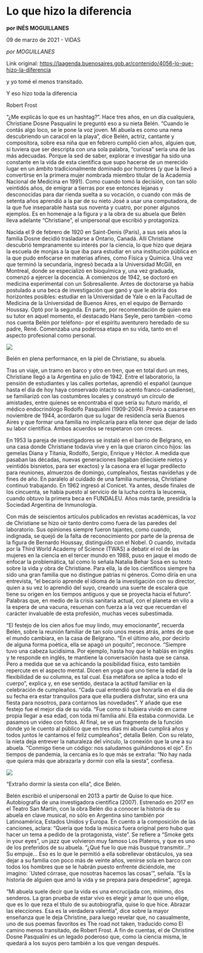 # Lo que hizo la diferencia

**por INÉS MOGUILLANES**

09 de marzo de 2021 - VIDAS

_por  MOGUILLANES_

Link original: https://laagenda.buenosaires.gob.ar/contenido/4056-lo-que-hizo-la-diferencia



y yo tomé el menos transitado.




Y eso hizo toda la diferencia




Robert Frost




“¿Me explicás lo que es un hashtag?”. Hace tres años, en un día cualquiera, Christiane Dosne Pasqualini le preguntó eso a su nieta Belén. “Cuando le contás algo loco, se le pone la voz joven. Mi abuela es como una nena descubriendo un caracol en la playa”, dice Belén, actriz, cantante y compositora, sobre esa niña que en febrero cumplió cien años, alguien que, si tuviera que ser descripta con una sola palabra, “curiosa” sería una de las más adecuadas. Porque la sed de saber, explorar e investigar ha sido una constante en la vida de esta científica que supo hacerse de un merecido lugar en un ámbito tradicionalmente dominado por hombres (y que la llevó a convertirse en la primera mujer nombrada miembro titular de la Academia Nacional de Medicina en 1991). Como cuando tomó la decisión, con tan sólo veintidós años, de emigrar a tierras por ese entonces lejanas y desconocidas para dar rienda suelta a su vocación, o cuando con más de setenta años aprendió a la par de su nieto José a usar una computadora, de la que fue inseparable hasta sus noventa y cuatro, por poner algunos ejemplos. Es en homenaje a la figura y a la obra de su abuela que Belén lleva adelante “Christiane”, el unipersonal que escribió y protagoniza.




Nacida el 9 de febrero de 1920 en Saint-Denis (París), a sus seis años la familia Dosne decidió trasladarse a Ontario, Canadá. Allí Christiane descubrió tempranamente su interés por la ciencia, lo que hizo que dejara la escuela de monjas a la que iba para estudiar en una institución pública en la que pudo enfocarse en materias afines, como Física y Química. Una vez que terminó la secundaria, ingresó becada a la Universidad McGill, en Montreal, donde se especializó en bioquímica y, una vez graduada, comenzó a ejercer la docencia. A comienzos de 1942, se doctoró en medicina experimental con un Sobresaliente. Antes de doctorarse ya había postulado a una beca de investigación que ganó y que le abriría dos horizontes posibles: estudiar en la Universidad de Yale o en la Facultad de Medicina de la Universidad de Buenos Aires, en el equipo de Bernardo Houssay. Optó por la segunda. En parte, por recomendación de quien era su tutor en aquel momento, el destacado Hans Seyle, pero también -como nos cuenta Belén por teléfono- por el espíritu aventurero heredado de su padre, René. Comenzaba una poderosa etapa en su vida, tanto en el aspecto profesional como personal.




![](https://cdn.flowlikemusic.com/files/images/38133/442ae38b-2b42-4e2e-a6c8-e0d646b17b43.jpg)




Belén en plena performance, en la piel de Christiane, su abuela.




Tras un viaje, un tramo en barco y otro en tren, que en total duró un mes, Christiane llegó a la Argentina en julio de 1942. Entre el laboratorio, la pensión de estudiantes y las calles porteñas, aprendió el español (aunque hasta el día de hoy haya conservado intacto su acento franco-canadiense), se familiarizó con las costumbres locales y construyó un círculo de amistades, entre quienes se encontraba el que sería su futuro marido, el médico endocrinólogo Rodolfo Pasqualini (1909-2004). Previo a casarse en noviembre de 1944, acordaron que su lugar de residencia sería Buenos Aires y que formar una familia no implicaría para ella tener que dejar de lado su labor científica. Ambos acuerdos se respetaron con creces.




En 1953 la pareja de investigadores se instaló en el barrio de Belgrano, en una casa donde Christiane todavía vive y en la que criaron cinco hijos: las gemelas Diana y Titania, Rodolfo, Sergio, Enrique y Héctor. A medida que pasaban las décadas, nuevas generaciones llegaban (diecisiete nietos y veintidós bisnietos, para ser exactos) y la casona era el lugar predilecto para reuniones, almuerzos de domingo, cumpleaños, fiestas navideñas y de fines de año. En paralelo al cuidado de una familia numerosa, Christiane continuó trabajando. En 1962 ingresó al Conicet. Ya antes, desde finales de los cincuenta, se había puesto al servicio de la lucha contra la leucemia, cuando obtuvo la primera beca en FUNDALEU. Años más tarde, presidiría la Sociedad Argentina de Inmunología.




Con más de seiscientos artículos publicados en revistas académicas, la voz de Christiane se hizo oír tanto dentro como fuera de las paredes del laboratorio. Sus opiniones siempre fueron tajantes, como cuando, indignada, se quejó de la falta de reconocimiento por parte de la prensa de la figura de Bernardo Houssay, distinguido con el Nobel. O cuando, invitada por la Third World Academy of Science (TWAS) a debatir el rol de las mujeres en la ciencia en el tercer mundo en 1988, puso en jaque el modo de enfocar la problemática, tal como lo señala Natalia Behar Sosa en su texto sobre la vida y obra de Christiane. Para ella, la de los científicos siempre ha sido una gran familia que no distingue patrias ni géneros. Como diría en una entrevista, “el becario aprende el idioma de la investigación con su director, quien a su vez lo aprendió del suyo, creando una suerte de escalera que tiene su origen en los tiempos antiguos y que se proyecta hacia el futuro”. Palabras que, en medio de la crisis sanitaria actual, con el planeta en vilo a la espera de una vacuna, resuenan con fuerza a la vez que recuerdan el carácter invaluable de esta profesión, muchas veces subestimada.




“El festejo de los cien años fue muy lindo, muy emocionante”, recuerda Belén, sobre la reunión familiar de tan solo unos meses atrás, antes de que el mundo cambiara, en la casa de Belgrano. “En el último año, por decirlo de alguna forma poética, ella se apagó un poquito”, reconoce. “Siempre tuvo una cabeza lucidísima. Por ejemplo, hasta hoy que le hablás en inglés y te responde en inglés, te mantiene la conversación hasta que se cansa. Pero a medida que se va achicando la posibilidad física, esto también repercute en el aspecto mental. Dicen en yoga que uno tiene la edad de la flexibilidad de su columna, es tal cual. Esa metáfora se aplica a todo el cuerpo”, explica y, en ese sentido, destaca la actitud familiar en la celebración de cumpleaños. “Cada cual entendió que honrarla en el día de su fecha era estar tranquilos para que ella pudiera disfrutar, sino era una fiesta para nosotros, para contarnos las novedades”. Y añade que ese festejo fue el mejor día de su vida. “Fue como si hubiera vivido en carne propia llegar a esa edad, con toda mi familia ahí. Ella estaba conmovida. Le pasamos un video con fotos. Al final, se ve un fragmento de la función donde yo le cuento al público que en tres días mi abuela cumplirá años y todos juntos le cantamos el feliz cumpleaños”, detalla Belén. Con su relato, la nieta deja entrever la naturaleza del vínculo, la conexión que la une a su abuela. “Conmigo tiene un código: nos saludamos guiñándonos el ojo”. En tiempos de pandemia, la cercanía es lo que más se extraña: “No hay nada que quiera más que abrazarla y dormir con ella la siesta”, confiesa.




![](https://cdn.flowlikemusic.com/files/images/38135/84eaa1bb-d036-444c-92a8-d358359ea280.jpg)




“Extraño dormir la siesta con ella”, dice Belén.




Belén escribió el unipersonal en 2013 a partir de Quise lo que hice. Autobiografía de una investigadora científica (2007). Estrenado en 2017 en el Teatro San Martín, con la obra Belén dio a conocer la historia de su abuela en clave musical, no sólo en Argentina sino también por Latinoamérica, Estados Unidos y Europa. En cuento a la composición de las canciones, aclara: “Quería que toda la música fuera original pero hubo que hacer un tema a pedido de la protagonista, viste”. Se refiere a “Smoke gets in your eyes”, un jazz que volvieron muy famoso Los Plateros, y que es uno de los preferidos de su abuela. “¿Qué fue lo que más busqué transmitir…? Su empuje… Eso es lo que le permitió a ella sobrellevar obstáculos, ya sea dejar a su familia con poco más de veinte años, venirse sola en barco con todos los hombres que se le habrán puesto enfrente diciéndole, me imagino: ´Usted córrase, que nosotras hacemos las cosas’”, señala. “Es la historia de alguien que amó la vida y se prepara para despedirse”, agrega.




“Mi abuela suele decir que la vida es una encrucijada con, mínimo, dos senderos. La gran prueba de estar vivo es elegir y amar lo que uno elige, que es lo que reza el título de su autobiografía, quise lo que hice. Abrazar las elecciones. Esa es la verdadera valentía”, dice sobre la mayor enseñanza que le deja Christine, para luego revelar que, no casualmente, uno de sus poemas favoritos es The road not taken, traducido como El camino menos transitado, de Robert Frost. A fin de cuentas, el de Christine Dosne Pasqualini es un legado poderoso que, como la ciencia misma, le quedará a los suyos pero también a los que vengan después.



